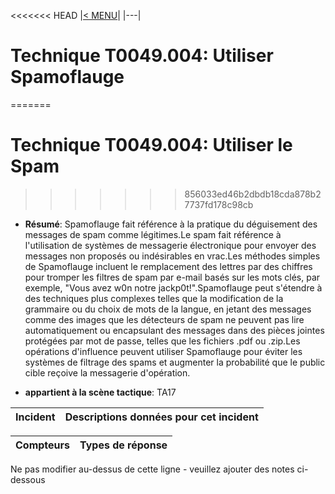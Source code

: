 <<<<<<< HEAD
|[< MENU](../../README.md)|
|---|
# Technique T0049.004: Utiliser Spamoflauge
=======
# Technique T0049.004: Utiliser le Spam
>>>>>>> 856033ed46b2dbdb18cda878b27737fd178c98cb

* **Résumé**: Spamoflauge fait référence à la pratique du déguisement des messages de spam comme légitimes.Le spam fait référence à l'utilisation de systèmes de messagerie électronique pour envoyer des messages non proposés ou indésirables en vrac.Les méthodes simples de Spamoflauge incluent le remplacement des lettres par des chiffres pour tromper les filtres de spam par e-mail basés sur les mots clés, par exemple, "Vous avez w0n notre jackp0t!".Spamoflauge peut s'étendre à des techniques plus complexes telles que la modification de la grammaire ou du choix de mots de la langue, en jetant des messages comme des images que les détecteurs de spam ne peuvent pas lire automatiquement ou encapsulant des messages dans des pièces jointes protégées par mot de passe, telles que les fichiers .pdf ou .zip.Les opérations d'influence peuvent utiliser Spamoflauge pour éviter les systèmes de filtrage des spams et augmenter la probabilité que le public cible reçoive la messagerie d'opération.

* **appartient à la scène tactique**: TA17


|Incident |Descriptions données pour cet incident |
|-------- |-------------------- |



|Compteurs |Types de réponse |
|-------- |-------------- |


Ne pas modifier au-dessus de cette ligne - veuillez ajouter des notes ci-dessous
